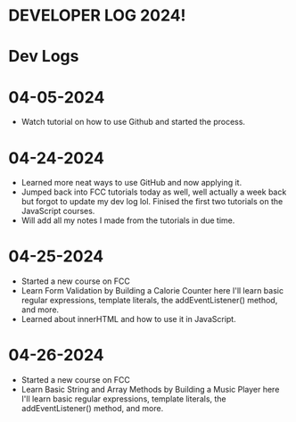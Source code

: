 # DEVELOPER LOG 2024!
 
 # Dev Logs

 # 04-05-2024

 * Watch tutorial on how to use Github and started the process.

# 04-24-2024

* Learned more neat ways to use GitHub and now applying it. 
* Jumped back into FCC tutorials today as well, well actually a week back but forgot to update my dev log lol. Finised the first two tutorials on the JavaScript courses.
* Will add all my notes I made from the tutorials in due time.

# 04-25-2024

* Started a new course on FCC 
* Learn Form Validation by Building a Calorie Counter here I'll learn basic regular expressions, template literals, the addEventListener() method, and more.
* Learned about innerHTML and how to use it in JavaScript.

# 04-26-2024

* Started a new course on FCC 
* Learn Basic String and Array Methods by Building a Music Player here I'll learn basic regular expressions, template literals, the addEventListener() method, and more.
